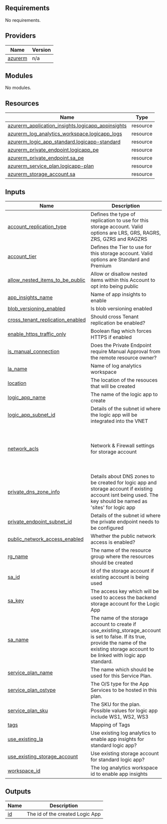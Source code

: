 ## Requirements

No requirements.

## Providers

| Name | Version |
|------|---------|
| <a name="provider_azurerm"></a> [azurerm](#provider\_azurerm) | n/a |

## Modules

No modules.

## Resources

| Name | Type |
|------|------|
| [azurerm_application_insights.logicapp_appinsights](https://registry.terraform.io/providers/hashicorp/azurerm/latest/docs/resources/application_insights) | resource |
| [azurerm_log_analytics_workspace.logicapp_logs](https://registry.terraform.io/providers/hashicorp/azurerm/latest/docs/resources/log_analytics_workspace) | resource |
| [azurerm_logic_app_standard.logicapp-standard](https://registry.terraform.io/providers/hashicorp/azurerm/latest/docs/resources/logic_app_standard) | resource |
| [azurerm_private_endpoint.logicapp_pe](https://registry.terraform.io/providers/hashicorp/azurerm/latest/docs/resources/private_endpoint) | resource |
| [azurerm_private_endpoint.sa_pe](https://registry.terraform.io/providers/hashicorp/azurerm/latest/docs/resources/private_endpoint) | resource |
| [azurerm_service_plan.logicapp-plan](https://registry.terraform.io/providers/hashicorp/azurerm/latest/docs/resources/service_plan) | resource |
| [azurerm_storage_account.sa](https://registry.terraform.io/providers/hashicorp/azurerm/latest/docs/resources/storage_account) | resource |

## Inputs

| Name | Description | Type | Default | Required |
|------|-------------|------|---------|:--------:|
| <a name="input_account_replication_type"></a> [account\_replication\_type](#input\_account\_replication\_type) | Defines the type of replication to use for this storage account. Valid options are LRS, GRS, RAGRS, ZRS, GZRS and RAGZRS | `string` | `"LRS"` | no |
| <a name="input_account_tier"></a> [account\_tier](#input\_account\_tier) | Defines the Tier to use for this storage account. Valid options are Standard and Premium | `string` | `"Standard"` | no |
| <a name="input_allow_nested_items_to_be_public"></a> [allow\_nested\_items\_to\_be\_public](#input\_allow\_nested\_items\_to\_be\_public) | Allow or disallow nested items within this Account to opt into being public | `bool` | `false` | no |
| <a name="input_app_insights_name"></a> [app\_insights\_name](#input\_app\_insights\_name) | Name of app insights to enable | `string` | n/a | yes |
| <a name="input_blob_versioning_enabled"></a> [blob\_versioning\_enabled](#input\_blob\_versioning\_enabled) | Is blob versioning enabled | `bool` | `false` | no |
| <a name="input_cross_tenant_replication_enabled"></a> [cross\_tenant\_replication\_enabled](#input\_cross\_tenant\_replication\_enabled) | Should cross Tenant replication be enabled? | `bool` | `false` | no |
| <a name="input_enable_https_traffic_only"></a> [enable\_https\_traffic\_only](#input\_enable\_https\_traffic\_only) | Boolean flag which forces HTTPS if enabled | `bool` | `true` | no |
| <a name="input_is_manual_connection"></a> [is\_manual\_connection](#input\_is\_manual\_connection) | Does the Private Endpoint require Manual Approval from the remote resource owner? | `string` | `false` | no |
| <a name="input_la_name"></a> [la\_name](#input\_la\_name) | Name of log analytics workspace | `string` | `null` | no |
| <a name="input_location"></a> [location](#input\_location) | The location of the resouces that will be created | `string` | `"eastus"` | no |
| <a name="input_logic_app_name"></a> [logic\_app\_name](#input\_logic\_app\_name) | The name of the logic app to create | `string` | n/a | yes |
| <a name="input_logic_app_subnet_id"></a> [logic\_app\_subnet\_id](#input\_logic\_app\_subnet\_id) | Details of the subnet id where the logic app will be integrated into the VNET | `string` | n/a | yes |
| <a name="input_network_acls"></a> [network\_acls](#input\_network\_acls) | Network & Firewall settings for storage account | <pre>object({<br>    bypass_services_info        = list(string)<br>    default_action              = string<br>    allowed_ips                 = list(string)<br>    service_endpoint_subnet_ids = list(string)<br>  })</pre> | `null` | no |
| <a name="input_private_dns_zone_info"></a> [private\_dns\_zone\_info](#input\_private\_dns\_zone\_info) | Details about DNS zones to be created for logic app and storage account if existing account isnt being used. The key should be named as 'sites' for logic app | <pre>map(object({<br>    dns_zone_name = string<br>    dns_zone_ids  = list(string)<br>  }))</pre> | n/a | yes |
| <a name="input_private_endpoint_subnet_id"></a> [private\_endpoint\_subnet\_id](#input\_private\_endpoint\_subnet\_id) | Details of the subnet id where the private endpoint needs to be configured | `string` | n/a | yes |
| <a name="input_public_network_access_enabled"></a> [public\_network\_access\_enabled](#input\_public\_network\_access\_enabled) | Whether the public network access is enabled? | `bool` | `false` | no |
| <a name="input_rg_name"></a> [rg\_name](#input\_rg\_name) | The name of the resource group where the resources should be created | `string` | n/a | yes |
| <a name="input_sa_id"></a> [sa\_id](#input\_sa\_id) | Id of the storage account if existing account is being used | `string` | `null` | no |
| <a name="input_sa_key"></a> [sa\_key](#input\_sa\_key) | The access key which will be used to access the backend storage account for the Logic App | `string` | `null` | no |
| <a name="input_sa_name"></a> [sa\_name](#input\_sa\_name) | The name of the storage account to create if use\_existing\_storage\_account is set to false. If its true, provide the name of the existing storage account to be linked with logic app standard. | `string` | n/a | yes |
| <a name="input_service_plan_name"></a> [service\_plan\_name](#input\_service\_plan\_name) | The name which should be used for this Service Plan. | `string` | n/a | yes |
| <a name="input_service_plan_ostype"></a> [service\_plan\_ostype](#input\_service\_plan\_ostype) | The O/S type for the App Services to be hosted in this plan. | `string` | `"Windows"` | no |
| <a name="input_service_plan_sku"></a> [service\_plan\_sku](#input\_service\_plan\_sku) | The SKU for the plan. Possible values for logic app include WS1, WS2, WS3 | `string` | `"WS1"` | no |
| <a name="input_tags"></a> [tags](#input\_tags) | Mapping of Tags | `map(any)` | n/a | yes |
| <a name="input_use_existing_la"></a> [use\_existing\_la](#input\_use\_existing\_la) | Use existing log analytics to enable app insights for standard logic app? | `bool` | `false` | no |
| <a name="input_use_existing_storage_account"></a> [use\_existing\_storage\_account](#input\_use\_existing\_storage\_account) | Use existing storage account for standard logic app? | `bool` | `false` | no |
| <a name="input_workspace_id"></a> [workspace\_id](#input\_workspace\_id) | The log analytics workspace id to enable app insights | `string` | `null` | no |

## Outputs

| Name | Description |
|------|-------------|
| <a name="output_id"></a> [id](#output\_id) | The id of the created Logic App |
